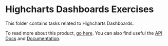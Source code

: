 # Highcharts Dashboards Exercises

This folder contains tasks related to Highcharts Dashboards.

To read more about this product, [go here](https://www.highcharts.com/blog/products/dashboards/). You can also find useful the [API Docs](https://api.highcharts.com/dashboards/) and [Documentation](https://www.highcharts.com/docs/dashboards/your-first-dashboard).
